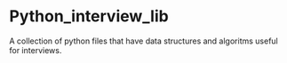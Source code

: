 # Python_interview_lib
A collection of python files that have data structures and algoritms useful for interviews.
